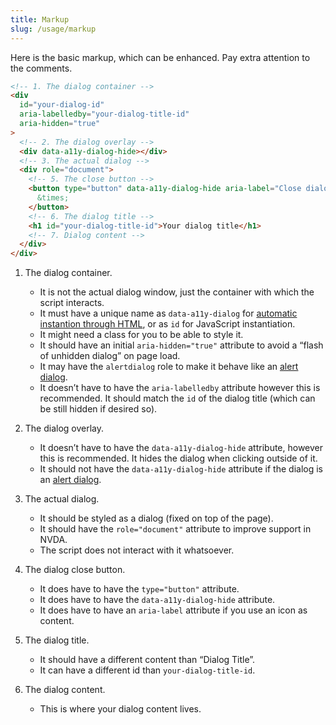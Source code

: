 ```yaml
---
title: Markup
slug: /usage/markup
---
```


Here is the basic markup, which can be enhanced. Pay extra attention to the comments.

```html
<!-- 1. The dialog container -->
<div
  id="your-dialog-id"
  aria-labelledby="your-dialog-title-id"
  aria-hidden="true"
>
  <!-- 2. The dialog overlay -->
  <div data-a11y-dialog-hide></div>
  <!-- 3. The actual dialog -->
  <div role="document">
    <!-- 5. The close button -->
    <button type="button" data-a11y-dialog-hide aria-label="Close dialog">
      &times;
    </button>
    <!-- 6. The dialog title -->
    <h1 id="your-dialog-title-id">Your dialog title</h1>
    <!-- 7. Dialog content -->
  </div>
</div>
```

1. The dialog container.

   - It is not the actual dialog window, just the container with which the script interacts.
   - It must have a unique name as `data-a11y-dialog` for [automatic instantion through HTML](usage.instantiation.md), or as `id` for JavaScript instantiation.
   - It might need a class for you to be able to style it.
   - It should have an initial `aria-hidden="true"` attribute to avoid a “flash of unhidden dialog” on page load.
   - It may have the `alertdialog` role to make it behave like an [alert dialog](advanced.alert_dialog.md).
   - It doesn’t have to have the `aria-labelledby` attribute however this is recommended. It should match the `id` of the dialog title (which can be still hidden if desired so).

2. The dialog overlay.

   - It doesn’t have to have the `data-a11y-dialog-hide` attribute, however this is recommended. It hides the dialog when clicking outside of it.
   - It should not have the `data-a11y-dialog-hide` attribute if the dialog is an [alert dialog](advanced.alert_dialog.md).

3. The actual dialog.

   - It should be styled as a dialog (fixed on top of the page).
   - It should have the `role="document"` attribute to improve support in NVDA.
   - The script does not interact with it whatsoever.

4. The dialog close button.

   - It does have to have the `type="button"` attribute.
   - It does have to have the `data-a11y-dialog-hide` attribute.
   - It does have to have an `aria-label` attribute if you use an icon as content.

5. The dialog title.

   - It should have a different content than “Dialog Title”.
   - It can have a different id than `your-dialog-title-id`.

6. The dialog content.

   - This is where your dialog content lives.
